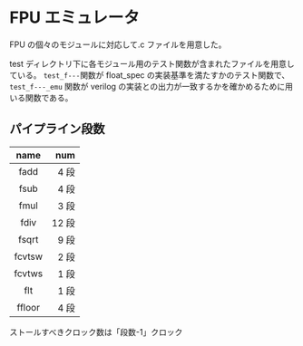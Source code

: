# FPU エミュレータ

FPU の個々のモジュールに対応して.c ファイルを用意した。

test ディレクトリ下に各モジュール用のテスト関数が含まれたファイルを用意している。
`test_f---`関数が float_spec の実装基準を満たすかのテスト関数で、`test_f---_emu` 関数が verilog の実装との出力が一致するかを確かめるために用いる関数である。

## パイプライン段数

|  name  |   num |
| :----: | ----: |
|  fadd  |  4 段 |
|  fsub  |  4 段 |
|  fmul  |  3 段 |
|  fdiv  | 12 段 |
| fsqrt  |  9 段 |
| fcvtsw |  2 段 |
| fcvtws |  1 段 |
|  flt   |  1 段 |
| ffloor |  4 段 |

ストールすべきクロック数は「段数-1」クロック
